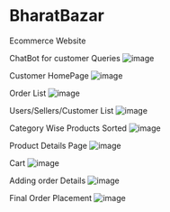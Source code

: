 # BharatBazar
Ecommerce Website

ChatBot for customer Queries
![image](https://user-images.githubusercontent.com/44923359/130668294-baa303b7-7581-4d56-906b-f6a676b9db99.png)

Customer HomePage
![image](https://user-images.githubusercontent.com/44923359/130668394-33db063c-9d50-441b-95bb-30a408f0ede1.png)

Order List
![image](https://user-images.githubusercontent.com/44923359/130668481-08eb4db4-8b82-46c9-8de5-58f46de4ba3d.png)

Users/Sellers/Customer List
![image](https://user-images.githubusercontent.com/44923359/130668598-4f1d9d40-338d-4dd3-8eaf-f8d538ade4ac.png)

Category Wise Products Sorted
![image](https://user-images.githubusercontent.com/44923359/130668133-b1b0530e-c876-4ba8-bf62-313b04f3ac4c.png)

Product Details Page
![image](https://user-images.githubusercontent.com/44923359/130668891-c725b701-f03e-416d-a545-0efe56f3e444.png)

Cart 
![image](https://user-images.githubusercontent.com/44923359/130668738-8075898b-af7f-4251-accd-ffa8752da246.png)

Adding order Details
![image](https://user-images.githubusercontent.com/44923359/130668993-308c4529-2df6-4d08-83ba-5e65d2c9ab70.png)

Final Order Placement
![image](https://user-images.githubusercontent.com/44923359/130669107-df57fee8-91c8-4793-a0b7-ab3d8b7fdab4.png)




